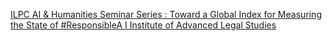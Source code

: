 [ILPC AI & Humanities Seminar Series : Toward a Global Index for Measuring the State of #ResponsibleA I   Institute of Advanced Legal Studies](https://qi.tc/qi/113062)